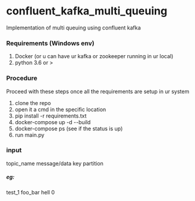 # confluent_kafka_multi_queuing
Implementation of multi queuing using confluent kafka

### Requirements (Windows env)

1. Docker (or u can have ur kafka or zookeeper running in ur local)
2. python 3.6 or >

### Procedure

Proceed with these steps once all the requirements are setup in ur system
1. clone the repo 
2. open it a cmd in the specific location
3. pip install -r requirements.txt
4. docker-compose up -d --build
5. docker-compose ps (see if the status is up)
6. run main.py

### input

topic_name message/data key partition

##### eg: 

test_1 foo_bar hell 0
